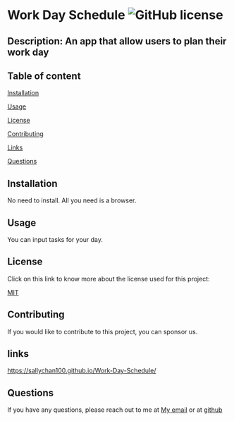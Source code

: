 # Work Day Schedule  ![GitHub license](https://img.shields.io/badge/license-MIT-blue.svg)
 

## Description: An app that allow users to plan their work day
 

## Table of content
[Installation](#installation)
 

[Usage](#usage)
 

[License](#license)
 

[Contributing](#contributing)
 

[Links](#links)
 

[Questions](#questions)



## Installation
No need to install. All you need is a browser.
 

## Usage
You can input tasks for your day.
 

 ## License
 Click on this link to know more about the license used for this project:
 

[MIT](https://opensource.org/licenses/MIT)
 

## Contributing
If you would like to contribute to this project, you can sponsor us. 
 

## links

https://sallychan100.github.io/Work-Day-Schedule/
 

## Questions
If you have any questions, please reach out to me at [My email](sallywing123@gmail.com) or at [github](https://github.com/sallychan100)
 

